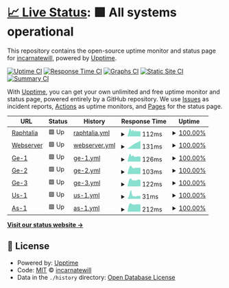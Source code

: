 # [📈 Live Status](https://incarnatewill.github.io/uptime): <!--live status--> **🟩 All systems operational**

This repository contains the open-source uptime monitor and status page for [incarnatewill](https://incarnatewill.github.io/uptime), powered by [Upptime](https://github.com/upptime/upptime).

[![Uptime CI](https://github.com/incarnatewill/uptime/workflows/Uptime%20CI/badge.svg)](https://github.com/incarnatewill/uptime/actions?query=workflow%3A%22Uptime+CI%22)
[![Response Time CI](https://github.com/incarnatewill/uptime/workflows/Response%20Time%20CI/badge.svg)](https://github.com/incarnatewill/uptime/actions?query=workflow%3A%22Response+Time+CI%22)
[![Graphs CI](https://github.com/incarnatewill/uptime/workflows/Graphs%20CI/badge.svg)](https://github.com/incarnatewill/uptime/actions?query=workflow%3A%22Graphs+CI%22)
[![Static Site CI](https://github.com/incarnatewill/uptime/workflows/Static%20Site%20CI/badge.svg)](https://github.com/incarnatewill/uptime/actions?query=workflow%3A%22Static+Site+CI%22)
[![Summary CI](https://github.com/incarnatewill/uptime/workflows/Summary%20CI/badge.svg)](https://github.com/incarnatewill/uptime/actions?query=workflow%3A%22Summary+CI%22)

With [Upptime](https://upptime.js.org), you can get your own unlimited and free uptime monitor and status page, powered entirely by a GitHub repository. We use [Issues](https://github.com/incarnatewill/uptime/issues) as incident reports, [Actions](https://github.com/incarnatewill/uptime/actions) as uptime monitors, and [Pages](https://incarnatewill.github.io/uptime) for the status page.

<!--start: status pages-->
<!-- This summary is generated by Upptime (https://github.com/upptime/upptime) -->
<!-- Do not edit this manually, your changes will be overwritten -->
<!-- prettier-ignore -->
| URL | Status | History | Response Time | Uptime |
| --- | ------ | ------- | ------------- | ------ |
| <img alt="" src="https://favicons.githubusercontent.com/null" height="13"> [Raphtalia](main.raphtalia.fun) | 🟩 Up | [raphtalia.yml](https://github.com/IncarnateWill/uptime/commits/HEAD/history/raphtalia.yml) | <details><summary><img alt="Response time graph" src="./graphs/raphtalia/response-time-week.png" height="20"> 112ms</summary><br><a href="https://status.raphtalia.fun/history/raphtalia"><img alt="Response time 112" src="https://img.shields.io/endpoint?url=https%3A%2F%2Fraw.githubusercontent.com%2FIncarnateWill%2Fuptime%2FHEAD%2Fapi%2Fraphtalia%2Fresponse-time.json"></a><br><a href="https://status.raphtalia.fun/history/raphtalia"><img alt="24-hour response time 112" src="https://img.shields.io/endpoint?url=https%3A%2F%2Fraw.githubusercontent.com%2FIncarnateWill%2Fuptime%2FHEAD%2Fapi%2Fraphtalia%2Fresponse-time-day.json"></a><br><a href="https://status.raphtalia.fun/history/raphtalia"><img alt="7-day response time 112" src="https://img.shields.io/endpoint?url=https%3A%2F%2Fraw.githubusercontent.com%2FIncarnateWill%2Fuptime%2FHEAD%2Fapi%2Fraphtalia%2Fresponse-time-week.json"></a><br><a href="https://status.raphtalia.fun/history/raphtalia"><img alt="30-day response time 112" src="https://img.shields.io/endpoint?url=https%3A%2F%2Fraw.githubusercontent.com%2FIncarnateWill%2Fuptime%2FHEAD%2Fapi%2Fraphtalia%2Fresponse-time-month.json"></a><br><a href="https://status.raphtalia.fun/history/raphtalia"><img alt="1-year response time 112" src="https://img.shields.io/endpoint?url=https%3A%2F%2Fraw.githubusercontent.com%2FIncarnateWill%2Fuptime%2FHEAD%2Fapi%2Fraphtalia%2Fresponse-time-year.json"></a></details> | <details><summary><a href="https://status.raphtalia.fun/history/raphtalia">100.00%</a></summary><a href="https://status.raphtalia.fun/history/raphtalia"><img alt="All-time uptime 100.00%" src="https://img.shields.io/endpoint?url=https%3A%2F%2Fraw.githubusercontent.com%2FIncarnateWill%2Fuptime%2FHEAD%2Fapi%2Fraphtalia%2Fuptime.json"></a><br><a href="https://status.raphtalia.fun/history/raphtalia"><img alt="24-hour uptime 100.00%" src="https://img.shields.io/endpoint?url=https%3A%2F%2Fraw.githubusercontent.com%2FIncarnateWill%2Fuptime%2FHEAD%2Fapi%2Fraphtalia%2Fuptime-day.json"></a><br><a href="https://status.raphtalia.fun/history/raphtalia"><img alt="7-day uptime 100.00%" src="https://img.shields.io/endpoint?url=https%3A%2F%2Fraw.githubusercontent.com%2FIncarnateWill%2Fuptime%2FHEAD%2Fapi%2Fraphtalia%2Fuptime-week.json"></a><br><a href="https://status.raphtalia.fun/history/raphtalia"><img alt="30-day uptime 100.00%" src="https://img.shields.io/endpoint?url=https%3A%2F%2Fraw.githubusercontent.com%2FIncarnateWill%2Fuptime%2FHEAD%2Fapi%2Fraphtalia%2Fuptime-month.json"></a><br><a href="https://status.raphtalia.fun/history/raphtalia"><img alt="1-year uptime 100.00%" src="https://img.shields.io/endpoint?url=https%3A%2F%2Fraw.githubusercontent.com%2FIncarnateWill%2Fuptime%2FHEAD%2Fapi%2Fraphtalia%2Fuptime-year.json"></a></details>
| <img alt="" src="https://favicons.githubusercontent.com/null" height="13"> [Webserver](ws.raphtalia.fun) | 🟩 Up | [webserver.yml](https://github.com/IncarnateWill/uptime/commits/HEAD/history/webserver.yml) | <details><summary><img alt="Response time graph" src="./graphs/webserver/response-time-week.png" height="20"> 131ms</summary><br><a href="https://status.raphtalia.fun/history/webserver"><img alt="Response time 131" src="https://img.shields.io/endpoint?url=https%3A%2F%2Fraw.githubusercontent.com%2FIncarnateWill%2Fuptime%2FHEAD%2Fapi%2Fwebserver%2Fresponse-time.json"></a><br><a href="https://status.raphtalia.fun/history/webserver"><img alt="24-hour response time 131" src="https://img.shields.io/endpoint?url=https%3A%2F%2Fraw.githubusercontent.com%2FIncarnateWill%2Fuptime%2FHEAD%2Fapi%2Fwebserver%2Fresponse-time-day.json"></a><br><a href="https://status.raphtalia.fun/history/webserver"><img alt="7-day response time 131" src="https://img.shields.io/endpoint?url=https%3A%2F%2Fraw.githubusercontent.com%2FIncarnateWill%2Fuptime%2FHEAD%2Fapi%2Fwebserver%2Fresponse-time-week.json"></a><br><a href="https://status.raphtalia.fun/history/webserver"><img alt="30-day response time 131" src="https://img.shields.io/endpoint?url=https%3A%2F%2Fraw.githubusercontent.com%2FIncarnateWill%2Fuptime%2FHEAD%2Fapi%2Fwebserver%2Fresponse-time-month.json"></a><br><a href="https://status.raphtalia.fun/history/webserver"><img alt="1-year response time 131" src="https://img.shields.io/endpoint?url=https%3A%2F%2Fraw.githubusercontent.com%2FIncarnateWill%2Fuptime%2FHEAD%2Fapi%2Fwebserver%2Fresponse-time-year.json"></a></details> | <details><summary><a href="https://status.raphtalia.fun/history/webserver">100.00%</a></summary><a href="https://status.raphtalia.fun/history/webserver"><img alt="All-time uptime 100.00%" src="https://img.shields.io/endpoint?url=https%3A%2F%2Fraw.githubusercontent.com%2FIncarnateWill%2Fuptime%2FHEAD%2Fapi%2Fwebserver%2Fuptime.json"></a><br><a href="https://status.raphtalia.fun/history/webserver"><img alt="24-hour uptime 100.00%" src="https://img.shields.io/endpoint?url=https%3A%2F%2Fraw.githubusercontent.com%2FIncarnateWill%2Fuptime%2FHEAD%2Fapi%2Fwebserver%2Fuptime-day.json"></a><br><a href="https://status.raphtalia.fun/history/webserver"><img alt="7-day uptime 100.00%" src="https://img.shields.io/endpoint?url=https%3A%2F%2Fraw.githubusercontent.com%2FIncarnateWill%2Fuptime%2FHEAD%2Fapi%2Fwebserver%2Fuptime-week.json"></a><br><a href="https://status.raphtalia.fun/history/webserver"><img alt="30-day uptime 100.00%" src="https://img.shields.io/endpoint?url=https%3A%2F%2Fraw.githubusercontent.com%2FIncarnateWill%2Fuptime%2FHEAD%2Fapi%2Fwebserver%2Fuptime-month.json"></a><br><a href="https://status.raphtalia.fun/history/webserver"><img alt="1-year uptime 100.00%" src="https://img.shields.io/endpoint?url=https%3A%2F%2Fraw.githubusercontent.com%2FIncarnateWill%2Fuptime%2FHEAD%2Fapi%2Fwebserver%2Fuptime-year.json"></a></details>
| <img alt="" src="https://favicons.githubusercontent.com/null" height="13"> [Ge-1](ge1.raphtalia.fun) | 🟩 Up | [ge-1.yml](https://github.com/IncarnateWill/uptime/commits/HEAD/history/ge-1.yml) | <details><summary><img alt="Response time graph" src="./graphs/ge-1/response-time-week.png" height="20"> 126ms</summary><br><a href="https://status.raphtalia.fun/history/ge-1"><img alt="Response time 126" src="https://img.shields.io/endpoint?url=https%3A%2F%2Fraw.githubusercontent.com%2FIncarnateWill%2Fuptime%2FHEAD%2Fapi%2Fge-1%2Fresponse-time.json"></a><br><a href="https://status.raphtalia.fun/history/ge-1"><img alt="24-hour response time 126" src="https://img.shields.io/endpoint?url=https%3A%2F%2Fraw.githubusercontent.com%2FIncarnateWill%2Fuptime%2FHEAD%2Fapi%2Fge-1%2Fresponse-time-day.json"></a><br><a href="https://status.raphtalia.fun/history/ge-1"><img alt="7-day response time 126" src="https://img.shields.io/endpoint?url=https%3A%2F%2Fraw.githubusercontent.com%2FIncarnateWill%2Fuptime%2FHEAD%2Fapi%2Fge-1%2Fresponse-time-week.json"></a><br><a href="https://status.raphtalia.fun/history/ge-1"><img alt="30-day response time 126" src="https://img.shields.io/endpoint?url=https%3A%2F%2Fraw.githubusercontent.com%2FIncarnateWill%2Fuptime%2FHEAD%2Fapi%2Fge-1%2Fresponse-time-month.json"></a><br><a href="https://status.raphtalia.fun/history/ge-1"><img alt="1-year response time 126" src="https://img.shields.io/endpoint?url=https%3A%2F%2Fraw.githubusercontent.com%2FIncarnateWill%2Fuptime%2FHEAD%2Fapi%2Fge-1%2Fresponse-time-year.json"></a></details> | <details><summary><a href="https://status.raphtalia.fun/history/ge-1">100.00%</a></summary><a href="https://status.raphtalia.fun/history/ge-1"><img alt="All-time uptime 100.00%" src="https://img.shields.io/endpoint?url=https%3A%2F%2Fraw.githubusercontent.com%2FIncarnateWill%2Fuptime%2FHEAD%2Fapi%2Fge-1%2Fuptime.json"></a><br><a href="https://status.raphtalia.fun/history/ge-1"><img alt="24-hour uptime 100.00%" src="https://img.shields.io/endpoint?url=https%3A%2F%2Fraw.githubusercontent.com%2FIncarnateWill%2Fuptime%2FHEAD%2Fapi%2Fge-1%2Fuptime-day.json"></a><br><a href="https://status.raphtalia.fun/history/ge-1"><img alt="7-day uptime 100.00%" src="https://img.shields.io/endpoint?url=https%3A%2F%2Fraw.githubusercontent.com%2FIncarnateWill%2Fuptime%2FHEAD%2Fapi%2Fge-1%2Fuptime-week.json"></a><br><a href="https://status.raphtalia.fun/history/ge-1"><img alt="30-day uptime 100.00%" src="https://img.shields.io/endpoint?url=https%3A%2F%2Fraw.githubusercontent.com%2FIncarnateWill%2Fuptime%2FHEAD%2Fapi%2Fge-1%2Fuptime-month.json"></a><br><a href="https://status.raphtalia.fun/history/ge-1"><img alt="1-year uptime 100.00%" src="https://img.shields.io/endpoint?url=https%3A%2F%2Fraw.githubusercontent.com%2FIncarnateWill%2Fuptime%2FHEAD%2Fapi%2Fge-1%2Fuptime-year.json"></a></details>
| <img alt="" src="https://favicons.githubusercontent.com/null" height="13"> [Ge-2](ge2.raphtalia.fun) | 🟩 Up | [ge-2.yml](https://github.com/IncarnateWill/uptime/commits/HEAD/history/ge-2.yml) | <details><summary><img alt="Response time graph" src="./graphs/ge-2/response-time-week.png" height="20"> 103ms</summary><br><a href="https://status.raphtalia.fun/history/ge-2"><img alt="Response time 103" src="https://img.shields.io/endpoint?url=https%3A%2F%2Fraw.githubusercontent.com%2FIncarnateWill%2Fuptime%2FHEAD%2Fapi%2Fge-2%2Fresponse-time.json"></a><br><a href="https://status.raphtalia.fun/history/ge-2"><img alt="24-hour response time 103" src="https://img.shields.io/endpoint?url=https%3A%2F%2Fraw.githubusercontent.com%2FIncarnateWill%2Fuptime%2FHEAD%2Fapi%2Fge-2%2Fresponse-time-day.json"></a><br><a href="https://status.raphtalia.fun/history/ge-2"><img alt="7-day response time 103" src="https://img.shields.io/endpoint?url=https%3A%2F%2Fraw.githubusercontent.com%2FIncarnateWill%2Fuptime%2FHEAD%2Fapi%2Fge-2%2Fresponse-time-week.json"></a><br><a href="https://status.raphtalia.fun/history/ge-2"><img alt="30-day response time 103" src="https://img.shields.io/endpoint?url=https%3A%2F%2Fraw.githubusercontent.com%2FIncarnateWill%2Fuptime%2FHEAD%2Fapi%2Fge-2%2Fresponse-time-month.json"></a><br><a href="https://status.raphtalia.fun/history/ge-2"><img alt="1-year response time 103" src="https://img.shields.io/endpoint?url=https%3A%2F%2Fraw.githubusercontent.com%2FIncarnateWill%2Fuptime%2FHEAD%2Fapi%2Fge-2%2Fresponse-time-year.json"></a></details> | <details><summary><a href="https://status.raphtalia.fun/history/ge-2">100.00%</a></summary><a href="https://status.raphtalia.fun/history/ge-2"><img alt="All-time uptime 100.00%" src="https://img.shields.io/endpoint?url=https%3A%2F%2Fraw.githubusercontent.com%2FIncarnateWill%2Fuptime%2FHEAD%2Fapi%2Fge-2%2Fuptime.json"></a><br><a href="https://status.raphtalia.fun/history/ge-2"><img alt="24-hour uptime 100.00%" src="https://img.shields.io/endpoint?url=https%3A%2F%2Fraw.githubusercontent.com%2FIncarnateWill%2Fuptime%2FHEAD%2Fapi%2Fge-2%2Fuptime-day.json"></a><br><a href="https://status.raphtalia.fun/history/ge-2"><img alt="7-day uptime 100.00%" src="https://img.shields.io/endpoint?url=https%3A%2F%2Fraw.githubusercontent.com%2FIncarnateWill%2Fuptime%2FHEAD%2Fapi%2Fge-2%2Fuptime-week.json"></a><br><a href="https://status.raphtalia.fun/history/ge-2"><img alt="30-day uptime 100.00%" src="https://img.shields.io/endpoint?url=https%3A%2F%2Fraw.githubusercontent.com%2FIncarnateWill%2Fuptime%2FHEAD%2Fapi%2Fge-2%2Fuptime-month.json"></a><br><a href="https://status.raphtalia.fun/history/ge-2"><img alt="1-year uptime 100.00%" src="https://img.shields.io/endpoint?url=https%3A%2F%2Fraw.githubusercontent.com%2FIncarnateWill%2Fuptime%2FHEAD%2Fapi%2Fge-2%2Fuptime-year.json"></a></details>
| <img alt="" src="https://favicons.githubusercontent.com/null" height="13"> [Ge-3](ge3.raphtalia.fun) | 🟩 Up | [ge-3.yml](https://github.com/IncarnateWill/uptime/commits/HEAD/history/ge-3.yml) | <details><summary><img alt="Response time graph" src="./graphs/ge-3/response-time-week.png" height="20"> 122ms</summary><br><a href="https://status.raphtalia.fun/history/ge-3"><img alt="Response time 122" src="https://img.shields.io/endpoint?url=https%3A%2F%2Fraw.githubusercontent.com%2FIncarnateWill%2Fuptime%2FHEAD%2Fapi%2Fge-3%2Fresponse-time.json"></a><br><a href="https://status.raphtalia.fun/history/ge-3"><img alt="24-hour response time 122" src="https://img.shields.io/endpoint?url=https%3A%2F%2Fraw.githubusercontent.com%2FIncarnateWill%2Fuptime%2FHEAD%2Fapi%2Fge-3%2Fresponse-time-day.json"></a><br><a href="https://status.raphtalia.fun/history/ge-3"><img alt="7-day response time 122" src="https://img.shields.io/endpoint?url=https%3A%2F%2Fraw.githubusercontent.com%2FIncarnateWill%2Fuptime%2FHEAD%2Fapi%2Fge-3%2Fresponse-time-week.json"></a><br><a href="https://status.raphtalia.fun/history/ge-3"><img alt="30-day response time 122" src="https://img.shields.io/endpoint?url=https%3A%2F%2Fraw.githubusercontent.com%2FIncarnateWill%2Fuptime%2FHEAD%2Fapi%2Fge-3%2Fresponse-time-month.json"></a><br><a href="https://status.raphtalia.fun/history/ge-3"><img alt="1-year response time 122" src="https://img.shields.io/endpoint?url=https%3A%2F%2Fraw.githubusercontent.com%2FIncarnateWill%2Fuptime%2FHEAD%2Fapi%2Fge-3%2Fresponse-time-year.json"></a></details> | <details><summary><a href="https://status.raphtalia.fun/history/ge-3">100.00%</a></summary><a href="https://status.raphtalia.fun/history/ge-3"><img alt="All-time uptime 100.00%" src="https://img.shields.io/endpoint?url=https%3A%2F%2Fraw.githubusercontent.com%2FIncarnateWill%2Fuptime%2FHEAD%2Fapi%2Fge-3%2Fuptime.json"></a><br><a href="https://status.raphtalia.fun/history/ge-3"><img alt="24-hour uptime 100.00%" src="https://img.shields.io/endpoint?url=https%3A%2F%2Fraw.githubusercontent.com%2FIncarnateWill%2Fuptime%2FHEAD%2Fapi%2Fge-3%2Fuptime-day.json"></a><br><a href="https://status.raphtalia.fun/history/ge-3"><img alt="7-day uptime 100.00%" src="https://img.shields.io/endpoint?url=https%3A%2F%2Fraw.githubusercontent.com%2FIncarnateWill%2Fuptime%2FHEAD%2Fapi%2Fge-3%2Fuptime-week.json"></a><br><a href="https://status.raphtalia.fun/history/ge-3"><img alt="30-day uptime 100.00%" src="https://img.shields.io/endpoint?url=https%3A%2F%2Fraw.githubusercontent.com%2FIncarnateWill%2Fuptime%2FHEAD%2Fapi%2Fge-3%2Fuptime-month.json"></a><br><a href="https://status.raphtalia.fun/history/ge-3"><img alt="1-year uptime 100.00%" src="https://img.shields.io/endpoint?url=https%3A%2F%2Fraw.githubusercontent.com%2FIncarnateWill%2Fuptime%2FHEAD%2Fapi%2Fge-3%2Fuptime-year.json"></a></details>
| <img alt="" src="https://favicons.githubusercontent.com/null" height="13"> [Us-1](us1.raphtalia.fun) | 🟩 Up | [us-1.yml](https://github.com/IncarnateWill/uptime/commits/HEAD/history/us-1.yml) | <details><summary><img alt="Response time graph" src="./graphs/us-1/response-time-week.png" height="20"> 31ms</summary><br><a href="https://status.raphtalia.fun/history/us-1"><img alt="Response time 31" src="https://img.shields.io/endpoint?url=https%3A%2F%2Fraw.githubusercontent.com%2FIncarnateWill%2Fuptime%2FHEAD%2Fapi%2Fus-1%2Fresponse-time.json"></a><br><a href="https://status.raphtalia.fun/history/us-1"><img alt="24-hour response time 31" src="https://img.shields.io/endpoint?url=https%3A%2F%2Fraw.githubusercontent.com%2FIncarnateWill%2Fuptime%2FHEAD%2Fapi%2Fus-1%2Fresponse-time-day.json"></a><br><a href="https://status.raphtalia.fun/history/us-1"><img alt="7-day response time 31" src="https://img.shields.io/endpoint?url=https%3A%2F%2Fraw.githubusercontent.com%2FIncarnateWill%2Fuptime%2FHEAD%2Fapi%2Fus-1%2Fresponse-time-week.json"></a><br><a href="https://status.raphtalia.fun/history/us-1"><img alt="30-day response time 31" src="https://img.shields.io/endpoint?url=https%3A%2F%2Fraw.githubusercontent.com%2FIncarnateWill%2Fuptime%2FHEAD%2Fapi%2Fus-1%2Fresponse-time-month.json"></a><br><a href="https://status.raphtalia.fun/history/us-1"><img alt="1-year response time 31" src="https://img.shields.io/endpoint?url=https%3A%2F%2Fraw.githubusercontent.com%2FIncarnateWill%2Fuptime%2FHEAD%2Fapi%2Fus-1%2Fresponse-time-year.json"></a></details> | <details><summary><a href="https://status.raphtalia.fun/history/us-1">100.00%</a></summary><a href="https://status.raphtalia.fun/history/us-1"><img alt="All-time uptime 100.00%" src="https://img.shields.io/endpoint?url=https%3A%2F%2Fraw.githubusercontent.com%2FIncarnateWill%2Fuptime%2FHEAD%2Fapi%2Fus-1%2Fuptime.json"></a><br><a href="https://status.raphtalia.fun/history/us-1"><img alt="24-hour uptime 100.00%" src="https://img.shields.io/endpoint?url=https%3A%2F%2Fraw.githubusercontent.com%2FIncarnateWill%2Fuptime%2FHEAD%2Fapi%2Fus-1%2Fuptime-day.json"></a><br><a href="https://status.raphtalia.fun/history/us-1"><img alt="7-day uptime 100.00%" src="https://img.shields.io/endpoint?url=https%3A%2F%2Fraw.githubusercontent.com%2FIncarnateWill%2Fuptime%2FHEAD%2Fapi%2Fus-1%2Fuptime-week.json"></a><br><a href="https://status.raphtalia.fun/history/us-1"><img alt="30-day uptime 100.00%" src="https://img.shields.io/endpoint?url=https%3A%2F%2Fraw.githubusercontent.com%2FIncarnateWill%2Fuptime%2FHEAD%2Fapi%2Fus-1%2Fuptime-month.json"></a><br><a href="https://status.raphtalia.fun/history/us-1"><img alt="1-year uptime 100.00%" src="https://img.shields.io/endpoint?url=https%3A%2F%2Fraw.githubusercontent.com%2FIncarnateWill%2Fuptime%2FHEAD%2Fapi%2Fus-1%2Fuptime-year.json"></a></details>
| <img alt="" src="https://favicons.githubusercontent.com/null" height="13"> [As-1](as1.raphtalia.fun) | 🟩 Up | [as-1.yml](https://github.com/IncarnateWill/uptime/commits/HEAD/history/as-1.yml) | <details><summary><img alt="Response time graph" src="./graphs/as-1/response-time-week.png" height="20"> 212ms</summary><br><a href="https://status.raphtalia.fun/history/as-1"><img alt="Response time 212" src="https://img.shields.io/endpoint?url=https%3A%2F%2Fraw.githubusercontent.com%2FIncarnateWill%2Fuptime%2FHEAD%2Fapi%2Fas-1%2Fresponse-time.json"></a><br><a href="https://status.raphtalia.fun/history/as-1"><img alt="24-hour response time 212" src="https://img.shields.io/endpoint?url=https%3A%2F%2Fraw.githubusercontent.com%2FIncarnateWill%2Fuptime%2FHEAD%2Fapi%2Fas-1%2Fresponse-time-day.json"></a><br><a href="https://status.raphtalia.fun/history/as-1"><img alt="7-day response time 212" src="https://img.shields.io/endpoint?url=https%3A%2F%2Fraw.githubusercontent.com%2FIncarnateWill%2Fuptime%2FHEAD%2Fapi%2Fas-1%2Fresponse-time-week.json"></a><br><a href="https://status.raphtalia.fun/history/as-1"><img alt="30-day response time 212" src="https://img.shields.io/endpoint?url=https%3A%2F%2Fraw.githubusercontent.com%2FIncarnateWill%2Fuptime%2FHEAD%2Fapi%2Fas-1%2Fresponse-time-month.json"></a><br><a href="https://status.raphtalia.fun/history/as-1"><img alt="1-year response time 212" src="https://img.shields.io/endpoint?url=https%3A%2F%2Fraw.githubusercontent.com%2FIncarnateWill%2Fuptime%2FHEAD%2Fapi%2Fas-1%2Fresponse-time-year.json"></a></details> | <details><summary><a href="https://status.raphtalia.fun/history/as-1">100.00%</a></summary><a href="https://status.raphtalia.fun/history/as-1"><img alt="All-time uptime 100.00%" src="https://img.shields.io/endpoint?url=https%3A%2F%2Fraw.githubusercontent.com%2FIncarnateWill%2Fuptime%2FHEAD%2Fapi%2Fas-1%2Fuptime.json"></a><br><a href="https://status.raphtalia.fun/history/as-1"><img alt="24-hour uptime 100.00%" src="https://img.shields.io/endpoint?url=https%3A%2F%2Fraw.githubusercontent.com%2FIncarnateWill%2Fuptime%2FHEAD%2Fapi%2Fas-1%2Fuptime-day.json"></a><br><a href="https://status.raphtalia.fun/history/as-1"><img alt="7-day uptime 100.00%" src="https://img.shields.io/endpoint?url=https%3A%2F%2Fraw.githubusercontent.com%2FIncarnateWill%2Fuptime%2FHEAD%2Fapi%2Fas-1%2Fuptime-week.json"></a><br><a href="https://status.raphtalia.fun/history/as-1"><img alt="30-day uptime 100.00%" src="https://img.shields.io/endpoint?url=https%3A%2F%2Fraw.githubusercontent.com%2FIncarnateWill%2Fuptime%2FHEAD%2Fapi%2Fas-1%2Fuptime-month.json"></a><br><a href="https://status.raphtalia.fun/history/as-1"><img alt="1-year uptime 100.00%" src="https://img.shields.io/endpoint?url=https%3A%2F%2Fraw.githubusercontent.com%2FIncarnateWill%2Fuptime%2FHEAD%2Fapi%2Fas-1%2Fuptime-year.json"></a></details>

<!--end: status pages-->

[**Visit our status website →**](https://incarnatewill.github.io/uptime)

## 📄 License

- Powered by: [Upptime](https://github.com/upptime/upptime)
- Code: [MIT](./LICENSE) © [incarnatewill](https://incarnatewill.github.io/uptime)
- Data in the `./history` directory: [Open Database License](https://opendatacommons.org/licenses/odbl/1-0/)
